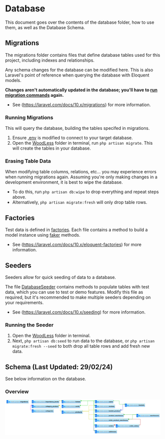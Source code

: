 # Database
This document goes over the contents of the database folder, how to use them, as well as the Database Schema.

## Migrations
The migrations folder contains files that define database tables used for this project, including indexes and relationships.

Any schema changes for the database can be modified here. This is also Laravel's point of reference when querying the database with Eloquent models.

**Changes aren't automatically updated in the database; you'll have to [run migration commands](#building-the-database) again.** 
- See (https://laravel.com/docs/10.x/migrations) for more information.

### Running Migrations
This will query the database, building the tables specifed in migrations.
1. Ensure [.env](../.env) is modified to connect to your target database.
2. Open the [WoodLess](../../WoodLess/) folder in terminal, run `php artisan migrate`. This will create the tables in your database.

### Erasing Table Data
When modifying table columns, relations, etc... you may experience errors when running migrations again. Assuming you're only making changes in a development environment, it is best to wipe the database.
- To do this, run `php artisan db:wipe` to drop everything and repeat steps above.
- Alternatively, `php artisan migrate:fresh` will only drop table rows.

## Factories
Test data is defined in [factories](./factories/). Each file contains a method to build a model instance using [faker](https://github.com/fzaninotto/Faker) methods. 

- See (https://laravel.com/docs/10.x/eloquent-factories) for more information.

## Seeders
Seeders allow for quick seeding of data to a database.

The file [DatabaseSeeder](./seeders/DatabaseSeeder.php) contains methods to populate tables with test data, which you can use to test or demo features. Modify this file as required, but it's recommended to make multiple seeders depending on your requirements.

- See (https://laravel.com/docs/10.x/seeding) for more information.

### Running the Seeder
1. Open the [WoodLess](../../WoodLess/) folder in terminal. 
2. Next, `php artisan db:seed` to run data to the database, or `php artisan migrate:fresh --seed` to both drop all table rows and add fresh new data.

## Schema (Last Updated: 29/02/24)
See below information on the database.
### Overview
<p align="center">
    <a href="http://220216407.cs2410-web01pvm.aston.ac.uk/" target="_blank"><img src="./images/schema.png" style="max-width:100%; height:auto;" alt="Schema">
    </a>
</p>




